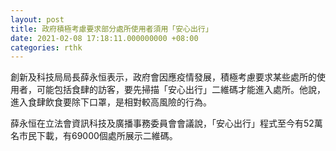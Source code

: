 ```yaml
---
layout: post
title: 政府積極考慮要求部分處所使用者須用「安心出行」
date: 2021-02-08 17:18:11.000000000 +08:00
categories: rthk
---
```


創新及科技局局長薛永恒表示，政府會因應疫情發展，積極考慮要求某些處所的使用者，可能包括食肆的訪客，要先掃描「安心出行」二維碼才能進入處所。他說，進入食肆飲食要除下口罩，是相對較高風險的行為。

薛永恒在立法會資訊科技及廣播事務委員會會議說，「安心出行」程式至今有52萬名市民下載，有69000個處所展示二維碼。
